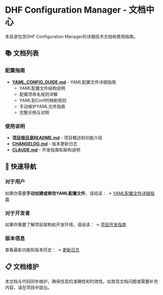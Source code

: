 # DHF Configuration Manager - 文档中心

本目录包含DHF Configuration Manager的详细技术文档和使用指南。

## 📚 文档列表

### 配置指南
- **[YAML_CONFIG_GUIDE.md](YAML_CONFIG_GUIDE.md)** - YAML配置文件详细指南
  - YAML配置文件结构说明
  - 配置项命名规则详解  
  - YAML到Conf的映射规则
  - 手动维护YAML文件指南
  - 完整示例与对照

### 使用说明
- **[项目根目录README.md](../README.md)** - 项目概述和功能介绍
- **[CHANGELOG.md](../CHANGELOG.md)** - 版本更新日志
- **[CLAUDE.md](../CLAUDE.md)** - 开发指南和架构说明

## 🎯 快速导航

### 对于用户
如果你需要**手动创建或修改YAML配置文件**，请阅读：
→ [YAML配置文件详细指南](YAML_CONFIG_GUIDE.md)

### 对于开发者  
如果你需要了解项目架构和开发环境，请阅读：
→ [项目开发指南](../CLAUDE.md)

### 版本信息
查看最新功能和版本历史：
→ [更新日志](../CHANGELOG.md)

## 📋 文档维护

本文档与代码同步维护，确保信息的准确性和时效性。如发现文档问题或需要补充内容，请在项目中提出。